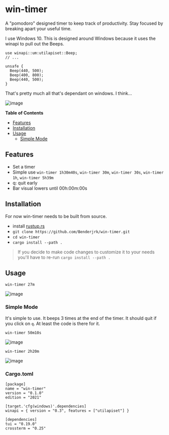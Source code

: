 # win-timer

A "pomodoro" designed timer to keep track of productivity. Stay focused by breaking apart your useful time.

I use Windows 10. This is designed around Windows because it uses the winapi to pull out the Beeps.

```
use winapi::um:utilapiset::Beep;
// ...

unsafe {
  Beep(440, 500);
  Beep(400, 800);
  Beep(440, 500);
}
```

That's pretty much all that's dependant on windows. I think...

![image](https://user-images.githubusercontent.com/28788001/217939719-1e502ad3-d93c-41b9-adf4-1206ec96e9e7.png)

**Table of Contents**

- [Features](#features)
- [Installation](#installation)
- [Usage](#usage)
  - [Simple Mode](#simple-mode)

## Features

- Set a timer
- Simple use `win-timer 1h30m40s`, `win-timer 30m`, `win-timer 30s`, `win-timer 1h`, `win-timer 5h39m`
- q: quit early
- Bar visual lowers until 00h:00m:00s

## Installation

For now win-timer needs to be built from source.

- install [rustup.rs](https://rustup.rs)
- `git clone https://github.com/Benderjrk/win-timer.git`
- `cd win-timer`
- `cargo install --path .`

> If you decide to make code changes to customize it to your needs you'll have to re-run `cargo install --path .`

## Usage

```
win-timer 27m
```

![image](https://user-images.githubusercontent.com/28788001/217941210-eaca6e0b-9e1f-4db7-96f7-a9668e12fa92.png)

### Simple Mode

It's simple to use. It beeps 3 times at the end of the timer. It should quit if you click on `q`. At least the code is there for it.

`win-timer 50m10s`

![image](https://user-images.githubusercontent.com/28788001/217941887-95102dba-7d70-448b-a60d-4021a3cdc3c3.png)

`win-timer 2h20m`

![image](https://user-images.githubusercontent.com/28788001/217942075-98eaecf0-9fa9-4e21-b08e-aa83e06cb560.png)


### Cargo.toml

```
[package]
name = "win-timer"
version = "0.1.0"
edition = "2021"

[target.'cfg(windows)'.dependencies]
winapi = { version = "0.3", features = ["utilapiset"] }

[dependencies]
tui = "0.19.0"
crossterm = "0.25"
```
